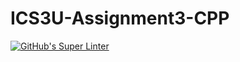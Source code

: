 # ICS3U-Assignment3-CPP

[![GitHub's Super Linter](https://github.com/Dahrio-Francois/ICS3U-Assignment3-CPP/workflows/GitHub's%20Super%20Linter/badge.svg)](https://github.com/Dahrio-Francois/ICS3U-Assignment3-CPP/actions)
